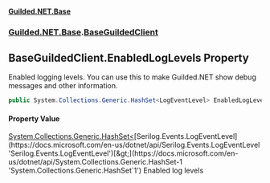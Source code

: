 
#### [Guilded.NET.Base](index 'index')
### [Guilded.NET.Base](index#Guilded_NET_Base 'Guilded.NET.Base').[BaseGuildedClient](BaseGuildedClient 'Guilded.NET.Base.BaseGuildedClient')
## BaseGuildedClient.EnabledLogLevels Property
Enabled logging levels. You can use this to make Guilded.NET show debug messages and other information.  
```csharp
public System.Collections.Generic.HashSet<LogEventLevel> EnabledLogLevels { get; set; }
```

#### Property Value
[System.Collections.Generic.HashSet&lt;](https://docs.microsoft.com/en-us/dotnet/api/System.Collections.Generic.HashSet-1 'System.Collections.Generic.HashSet`1')[Serilog.Events.LogEventLevel](https://docs.microsoft.com/en-us/dotnet/api/Serilog.Events.LogEventLevel 'Serilog.Events.LogEventLevel')[&gt;](https://docs.microsoft.com/en-us/dotnet/api/System.Collections.Generic.HashSet-1 'System.Collections.Generic.HashSet`1')
Enabled log levels
